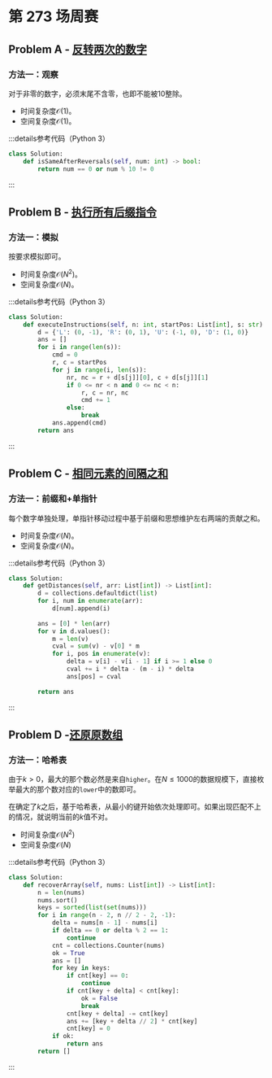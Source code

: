# 第 273 场周赛

## Problem A - [反转两次的数字](https://leetcode.cn/contest/problems/a-number-after-a-double-reversal/)

### 方法一：观察

对于非零的数字，必须末尾不含零，也即不能被$10$整除。

- 时间复杂度$\mathcal{O}(1)$。
- 空间复杂度$\mathcal{O}(1)$。

:::details参考代码（Python 3）

```python
class Solution:
    def isSameAfterReversals(self, num: int) -> bool:
        return num == 0 or num % 10 != 0
```

:::

## Problem B - [执行所有后缀指令](https://leetcode.cn/problems/execution-of-all-suffix-instructions-staying-in-a-grid/)

### 方法一：模拟

按要求模拟即可。

- 时间复杂度$\mathcal{O}(N^2)$。
- 空间复杂度$\mathcal{O}(N)$。

:::details参考代码（Python 3）

```python
class Solution:
    def executeInstructions(self, n: int, startPos: List[int], s: str) -> List[int]:
        d = {'L': (0, -1), 'R': (0, 1), 'U': (-1, 0), 'D': (1, 0)}
        ans = []
        for i in range(len(s)):
            cmd = 0
            r, c = startPos
            for j in range(i, len(s)):
                nr, nc = r + d[s[j]][0], c + d[s[j]][1]
                if 0 <= nr < n and 0 <= nc < n:
                    r, c = nr, nc
                    cmd += 1
                else:
                    break
            ans.append(cmd)
        return ans
```

:::

## Problem C - [相同元素的间隔之和](https://leetcode.cn/problems/intervals-between-identical-elements/)

### 方法一：前缀和+单指针

每个数字单独处理，单指针移动过程中基于前缀和思想维护左右两端的贡献之和。

- 时间复杂度$\mathcal{O}(N)$。
- 空间复杂度$\mathcal{O}(N)$。

:::details参考代码（Python 3）

```python
class Solution:
    def getDistances(self, arr: List[int]) -> List[int]:
        d = collections.defaultdict(list)
        for i, num in enumerate(arr):
            d[num].append(i)
            
        ans = [0] * len(arr)
        for v in d.values():
            m = len(v)
            cval = sum(v) - v[0] * m
            for i, pos in enumerate(v):
                delta = v[i] - v[i - 1] if i >= 1 else 0
                cval += i * delta - (m - i) * delta
                ans[pos] = cval
            
        return ans
```

:::

## Problem D -[还原原数组](https://leetcode.cn/problems/recover-the-original-array/)

### 方法一：哈希表

由于$k>0$，最大的那个数必然是来自`higher`。在$N\le1000$的数据规模下，直接枚举最大的那个数对应的`lower`中的数即可。

在确定了$k$之后，基于哈希表，从最小的键开始依次处理即可。如果出现匹配不上的情况，就说明当前的$k$值不对。

- 时间复杂度$\mathcal{O}(N^2)$
- 空间复杂度$\mathcal{O}(N)$

:::details参考代码（Python 3）

```python
class Solution:
    def recoverArray(self, nums: List[int]) -> List[int]:
        n = len(nums)
        nums.sort()
        keys = sorted(list(set(nums)))
        for i in range(n - 2, n // 2 - 2, -1):
            delta = nums[n - 1] - nums[i]
            if delta == 0 or delta % 2 == 1:
                continue
            cnt = collections.Counter(nums)
            ok = True
            ans = []
            for key in keys:
                if cnt[key] == 0:
                    continue
                if cnt[key + delta] < cnt[key]:
                    ok = False
                    break
                cnt[key + delta] -= cnt[key]
                ans += [key + delta // 2] * cnt[key]
                cnt[key] = 0
            if ok:
                return ans
        return []
```

:::
